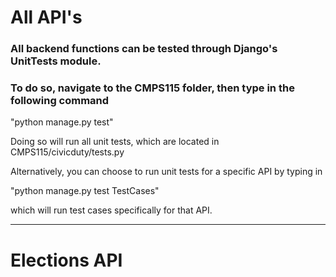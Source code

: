 # All API's

### All backend functions can be tested through Django's UnitTests module.

### To do so, navigate to the CMPS115 folder, then type in the following command
"python manage.py test"

Doing so will run all unit tests, which are located in CMPS115/civicduty/tests.py

Alternatively, you can choose to run unit tests for a specific API by typing in

"python manage.py test <API Name>TestCases" 

which will run test cases specifically for that API.

-------------------------------------------------------------------------------------------------

# Elections API




